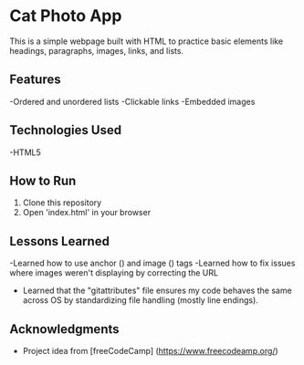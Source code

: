 # Cat Photo App
This is a simple webpage built with HTML to practice basic elements like headings, paragraphs, images, links, and lists.

## Features
-Ordered and unordered lists
-Clickable links
-Embedded images

## Technologies Used
-HTML5

## How to Run
1. Clone this repository
2. Open 'index.html' in your browser

## Lessons Learned
-Learned how to use anchor (<a></a>) and image (<img>) tags
-Learned how to fix issues where images weren't displaying by correcting the URL
- Learned that the "gitattributes" file ensures my code behaves the same across OS by standardizing file handling (mostly line endings).

## Acknowledgments 
- Project idea from
[freeCodeCamp] (https://www.freecodeamp.org/)